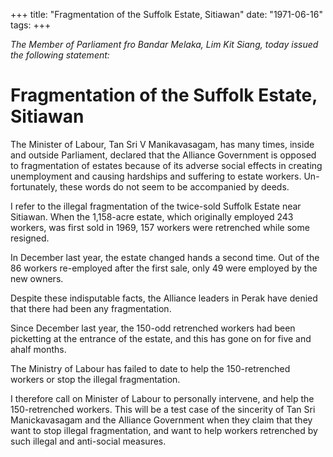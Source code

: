+++ 
title: "Fragmentation of the Suffolk Estate, Sitiawan"
date: "1971-06-16"
tags:
+++

_The Member of Parliament fro Bandar Melaka, Lim Kit Siang, today issued the following statement:_

# Fragmentation of the Suffolk Estate, Sitiawan

The Minister of Labour, Tan Sri V Manikavasagam, has many times, inside and outside Parliament, declared that the Alliance Government is opposed to fragmentation of estates because of its adverse social effects in creating unemployment and causing hardships and suffering to estate workers. Un-fortunately, these words do not seem to be accompanied by deeds.

I refer to the illegal fragmentation of the twice-sold Suffolk Estate near Sitiawan. When the 1,158-acre estate, which originally employed 243 workers, was first sold in 1969, 157 workers were retrenched while some resigned.</u>

In December last year, the estate changed hands a second time. Out of the 86 workers re-employed after the first sale, only 49 were employed by the new owners.

Despite these indisputable facts, the Alliance leaders in Perak have denied that there had been any fragmentation. 

Since December  last year, the 150-odd retrenched workers had been picketting at the entrance of the estate, and this has gone on for five and ahalf months.

The Ministry of Labour has failed to date to help the 150-retrenched workers or stop the illegal fragmentation.

I therefore call on Minister of Labour to personally intervene, and help the 150-retrenched workers. This will be a test case of the sincerity of Tan Sri Manickavasagam and the Alliance Government when they claim that they want to stop illegal fragmentation, and want to help workers retrenched by such illegal and anti-social measures.
 
